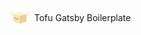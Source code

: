 <p style="display: flex;align-items: center; gap: 8px">
<img src="src/assets/tofu.png" width="30" height="30"> Tofu Gatsby Boilerplate
</p>
